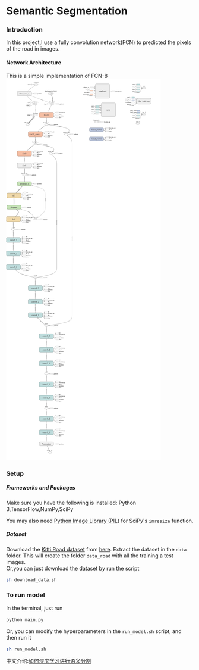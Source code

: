 # Semantic Segmentation
### Introduction
In this project,I use a fully convolution network(FCN) to predicted the pixels of the road in images.

#### Network Architecture
This is a simple implementation of FCN-8
![](./graph/graph.png)

### Setup
##### Frameworks and Packages
Make sure you have the following is installed:
 Python 3,TensorFlow,NumPy,SciPy

You may also need [Python Image Library (PIL)](https://pillow.readthedocs.io/) for SciPy's `imresize` function.

##### Dataset
Download the [Kitti Road dataset](http://www.cvlibs.net/datasets/kitti/eval_road.php) from [here](http://www.cvlibs.net/download.php?file=data_road.zip).  Extract the dataset in the `data` folder.  This will create the folder `data_road` with all the training a test images.
<br>Or,you can just download the dataset by run the script
```bash
sh download_data.sh
```

### To run model
In the terminal, just run
```bash
python main.py
``` 

Or, you can modify the hyperparameters in the `run_model.sh` script,
and then run it
```bash
sh run_model.sh
```

中文介绍:[如何深度学习进行语义分割](https://aprilyoungs.github.io/blog/2018/12/06/FCN-concept)
